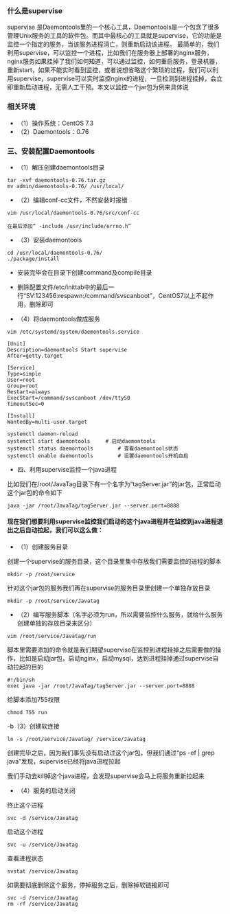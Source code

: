 ### 什么是supervise
supervise 是Daemontools里的一个核心工具，Daemontools是一个包含了很多管理Unix服务的工具的软件包。而其中最核心的工具就是supervise，它的功能是监控一个指定的服务，当该服务进程消亡，则重新启动该进程。
最简单的，我们利用supervise，可以监控一个进程，比如我们在服务器上部署的nginx服务，nginx服务如果挂掉了我们如何知道，可以通过监控，如何重启服务，登录机器，重新start，如果不能实时看到监控，或者说想省略这个繁琐的过程，我们可以利用supervise，supervise可以实时监控nginx的进程，一旦检测到进程挂掉，会立即重新启动进程，无需人工干预。本文以监控一个jar包为例来具体说
### 相关环境
- （1）操作系统：CentOS 7.3
- （2）Daemontools：0.76

### 三、安装配置Daemontools

- （1）解压创建daemontools目录
````shell
tar -xvf daemontools-0.76.tar.gz
mv admin/daemontools-0.76/ /usr/local/
````
- （2）编辑conf-cc文件，不然安装时报错
````shell
vim /usr/local/daemontools-0.76/src/conf-cc

在最后添加“ -include /usr/include/errno.h”
````
- （3）安装daemontools
````shell
cd /usr/local/daemontools-0.76/
./package/install
````
- 安装完毕会在目录下创建command及compile目录

- 删除配置文件/etc/inittab中的最后一行“SV:123456:respawn:/command/svscanboot”，CentOS7以上不起作用，删除即可

- （4）将daemontools做成服务

````shell
vim /etc/systemd/system/daemontools.service

[Unit]
Description=daemontools Start supervise
After=getty.target

[Service]
Type=simple
User=root
Group=root
Restart=always
ExecStart=/command/svscanboot /dev/ttyS0
TimeoutSec=0

[Install]
WantedBy=multi-user.target

systemctl daemon-reload
systemctl start daemontools		# 启动daemontools
systemctl status daemontools		# 查看daemontools状态
systemctl enable daemontools 		# 设置daemontools开机自启

````
- 四、利用supervise监控一个java进程

比如我们在/root/JavaTag目录下有一个名字为“tagServer.jar”的jar包，正常启动这个jar包的命令如下
````shell
java -jar /root/JavaTag/tagServer.jar --server.port=8888
````

#### 现在我们想要利用supervise监控我们启动的这个java进程并在监控到java进程退出之后自动拉起，我们可以这么做：

- （1）创建服务目录

创建一个supervise的服务目录，这个目录里集中存放我们需要监控的进程的脚本

````shell
mkdir -p /root/service
````
针对这个jar包的服务我们再在supervise的服务目录里创建一个单独存放目录
````shell
mkdir -p /root/service/Javatag
````
- （2）编写服务脚本（名字必须为run，所以需要监控什么服务，就给什么服务创建单独的存放目录来区分）
````shell
vim /root/service/Javatag/run
````
脚本里需要添加的命令就是我们期望supervise在监控到进程挂掉之后需要做的操作，比如是启动jar包，启动nginx，启动mysql，达到进程挂掉通过supervise自动拉起的目的

````shell
#!/bin/sh
exec java -jar /root/JavaTag/tagServer.jar --server.port=8888
````
给脚本添加755权限

````shell
chmod 755 run
````
-b（3）创建软连接
````shell
ln -s /root/service/Javatag/ /service/Javatag
````
创建完毕之后，因为我们事先没有启动过这个jar包，但我们通过“ps -ef | grep java”发现，supervise已经将java进程拉起

我们手动去kill掉这个java进程，会发现supervise会马上将服务重新拉起来

- （4）服务的启动关闭

终止这个进程

``````shell
svc -d /service/Javatag
``````
启动这个进程

````shell
svc -u /service/Javatag
````
查看进程状态

```shell
svstat /service/Javatag
````

如需要彻底删除这个服务，停掉服务之后，删除掉软链接即可
````shell
svc -d /service/Javatag
rm -rf /service/Javatag
````